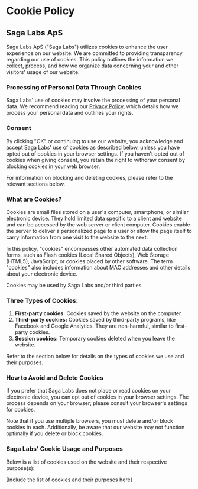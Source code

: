 # Cookie Policy

## Saga Labs ApS

Saga Labs ApS ("Saga Labs") utilizes cookies to enhance the user experience on our website. We are committed to providing transparency regarding our use of cookies. This policy outlines the information we collect, process, and how we organize data concerning your and other visitors' usage of our website.

### Processing of Personal Data Through Cookies

Saga Labs' use of cookies may involve the processing of your personal data. We recommend reading our [Privacy Policy](link-to-privacy-policy), which details how we process your personal data and outlines your rights.

### Consent

By clicking "OK" or continuing to use our website, you acknowledge and accept Saga Labs' use of cookies as described below, unless you have opted out of cookies in your browser settings. If you haven't opted out of cookies when giving consent, you retain the right to withdraw consent by blocking cookies in your web browser.

For information on blocking and deleting cookies, please refer to the relevant sections below.

### What are Cookies?

Cookies are small files stored on a user's computer, smartphone, or similar electronic device. They hold limited data specific to a client and website and can be accessed by the web server or client computer. Cookies enable the server to deliver a personalized page to a user or allow the page itself to carry information from one visit to the website to the next.

In this policy, "cookies" encompasses other automated data collection forms, such as Flash cookies (Local Shared Objects), Web Storage (HTML5), JavaScript, or cookies placed by other software. The term "cookies" also includes information about MAC addresses and other details about your electronic device.

Cookies may be used by Saga Labs and/or third parties.

### Three Types of Cookies:

1. **First-party cookies:** Cookies saved by the website on the computer.
2. **Third-party cookies:** Cookies saved by third-party programs, like Facebook and Google Analytics. They are non-harmful, similar to first-party cookies.
3. **Session cookies:** Temporary cookies deleted when you leave the website.

Refer to the section below for details on the types of cookies we use and their purposes.

### How to Avoid and Delete Cookies

If you prefer that Saga Labs does not place or read cookies on your electronic device, you can opt out of cookies in your browser settings. The process depends on your browser; please consult your browser's settings for cookies.

Note that if you use multiple browsers, you must delete and/or block cookies in each. Additionally, be aware that our website may not function optimally if you delete or block cookies.

### Saga Labs' Cookie Usage and Purposes

Below is a list of cookies used on the website and their respective purpose(s):

[Include the list of cookies and their purposes here]
